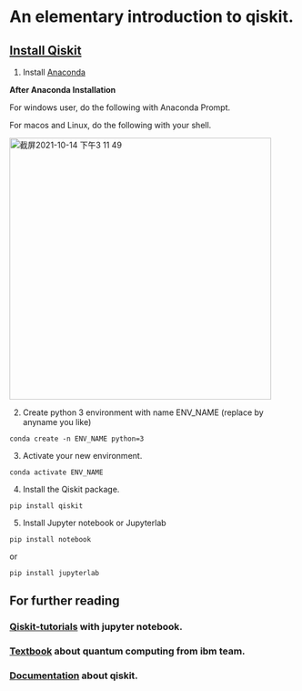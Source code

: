# An elementary introduction to qiskit. 


## [Install Qiskit][install] 

1. Install [Anaconda][anaconda]




**After Anaconda Installation**

For windows user, do the following with Anaconda Prompt.

For macos and Linux, do the following with your shell.

<img width="460" alt="截屏2021-10-14 下午3 11 49" src="https://user-images.githubusercontent.com/28384350/137269205-066bc52f-7bc7-402c-a915-ed2cc4fae4b8.png">




2. Create python 3 environment with name  ENV_NAME (replace by anyname you like)
```console
conda create -n ENV_NAME python=3
```

3. Activate your new environment.
```console
conda activate ENV_NAME
```
4. Install the Qiskit package.
```console
pip install qiskit
```
5. Install Jupyter notebook or Jupyterlab
```console
pip install notebook
```
or 
```console
pip install jupyterlab
```





## For further reading

### [Qiskit-tutorials][tutorial] with jupyter notebook.

### [Textbook][textbook] about quantum computing from ibm team.

### [Documentation][documentation] about qiskit.


[tutorial]:https://github.com/Qiskit/qiskit-tutorials
[anaconda]:https://www.anaconda.com/products/individual
[textbook]:https://qiskit.org/textbook/preface.html 
[documentation]: https://qiskit.org/documentation/
[install]: https://qiskit.org/documentation/getting_started.html
